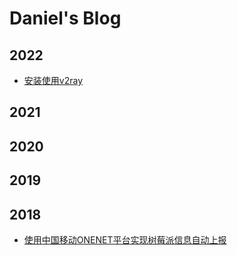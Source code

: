 # Daniel's Blog

## 2022

- [安装使用v2ray](https://finaliver.github.io/2022/v2ray_install_wizard.md)




## 2021


## 2020

## 2019

## 2018

- [使用中国移动ONENET平台实现树莓派信息自动上报](https://finaliver.github.io/2022/0725_upload_raspberry_data_to_onenet.md)
